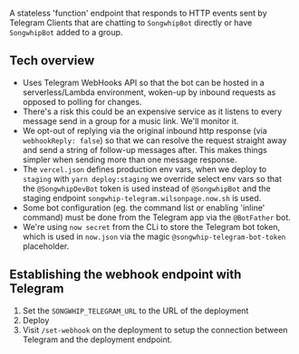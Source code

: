 A stateless 'function' endpoint that responds to HTTP events sent by Telegram Clients that are chatting to `SongwhipBot` directly or have `SongwhipBot` added to a group.

## Tech overview

- Uses Telegram WebHooks API so that the bot can be hosted in a serverless/Lambda environment, woken-up by inbound requests as opposed to polling for changes.
- There's a risk this could be an expensive service as it listens to every message send in a group for a music link. We'll monitor it.
- We opt-out of replying via the original inbound http response (via `webhookReply: false`) so that we can resolve the request straight away and send a string of follow-up messages after. This makes things simpler when sending more than one message response.
- The `vercel.json` defines production env vars, when we deploy to `staging` with `yarn deploy:staging` we override select env vars so that the `@SongwhipDevBot` token is used instead of `@SongwhipBot` and the staging endpoint `songwhip-telegram.wilsonpage.now.sh` is used.
- Some bot configuration (eg. the command list or enabling 'inline' command) must be done from the Telegram app via the `@BotFather` bot.
- We're using `now secret` from the CLi to store the Telegram bot token, which is used in `now.json` via the magic `@songwhip-telegram-bot-token` placeholder.

## Establishing the webhook endpoint with Telegram

1. Set the `SONGWHIP_TELEGRAM_URL` to the URL of the deployment
2. Deploy
3. Visit `/set-webhook` on the deployment to setup the connection between Telegram and the deployment endpoint.
